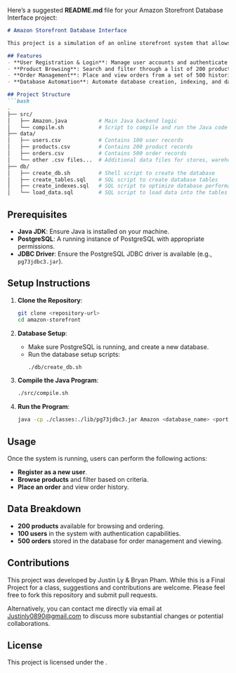 Here’s a suggested **README.md** file for your Amazon Storefront Database Interface project:

```markdown
# Amazon Storefront Database Interface

This project is a simulation of an online storefront system that allows users to browse products, place orders, and manage store operations. The backend is built using **Java** and **PostgreSQL**, with **JDBC** used for database connectivity.

## Features
- **User Registration & Login**: Manage user accounts and authenticate users.
- **Product Browsing**: Search and filter through a list of 200 products.
- **Order Management**: Place and view orders from a set of 500 historical orders.
- **Database Automation**: Automate database creation, indexing, and data population with shell and SQL scripts.

## Project Structure
```bash
.
├── src/
│   ├── Amazon.java          # Main Java backend logic
│   └── compile.sh           # Script to compile and run the Java code
├── data/
│   ├── users.csv            # Contains 100 user records
│   ├── products.csv         # Contains 200 product records
│   ├── orders.csv           # Contains 500 order records
│   └── other .csv files...  # Additional data files for stores, warehouses, etc.
├── db/
│   ├── create_db.sh         # Shell script to create the database
│   ├── create_tables.sql    # SQL script to create database tables
│   ├── create_indexes.sql   # SQL script to optimize database performance
│   └── load_data.sql        # SQL script to load data into the tables
```

## Prerequisites
- **Java JDK**: Ensure Java is installed on your machine.
- **PostgreSQL**: A running instance of PostgreSQL with appropriate permissions.
- **JDBC Driver**: Ensure the PostgreSQL JDBC driver is available (e.g., `pg73jdbc3.jar`).

## Setup Instructions

1. **Clone the Repository**:
    ```bash
    git clone <repository-url>
    cd amazon-storefront
    ```

2. **Database Setup**:
    - Make sure PostgreSQL is running, and create a new database.
    - Run the database setup scripts:
      ```bash
      ./db/create_db.sh
      ```

3. **Compile the Java Program**:
    ```bash
    ./src/compile.sh
    ```

4. **Run the Program**:
    ```bash
    java -cp ./classes:./lib/pg73jdbc3.jar Amazon <database_name> <port> <username>
    ```

## Usage
Once the system is running, users can perform the following actions:
- **Register as a new user**.
- **Browse products** and filter based on criteria.
- **Place an order** and view order history.

## Data Breakdown
- **200 products** available for browsing and ordering.
- **100 users** in the system with authentication capabilities.
- **500 orders** stored in the database for order management and viewing.

## Contributions
This project was developed by Justin Ly & Bryan Pham. While this is a Final Project for a class, suggestions and contributions are welcome. Please feel free to fork this repository and submit pull requests.

Alternatively, you can contact me directly via email at Justinly0890@gmail.com to discuss more substantial changes or potential collaborations.

## License
This project is licensed under the .
```
